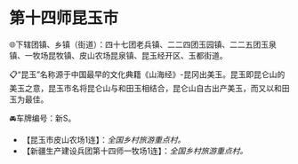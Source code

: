 # 第十四师昆玉市  
🌐下辖团镇、乡镇（街道）：四十七团老兵镇、二二四团玉园镇、二二五团玉泉镇、一牧场昆牧镇、皮山农场昆泉镇、昆玉经开区、玉都街道。  

📋“昆玉”名称源于中国最早的文化典籍《山海经》-昆冈出美玉。昆玉即昆仑山的美玉之意，昆玉市名将昆仑山与和田玉相结合，昆仑山自古出产美玉，而又以和田玉为最佳。  

🚘车牌编号：新S。  

* 【昆玉市皮山农场1连】：*全国乡村旅游重点村。*  
* 【新疆生产建设兵团第十四师一牧场1连】：*全国乡村旅游重点村。*  